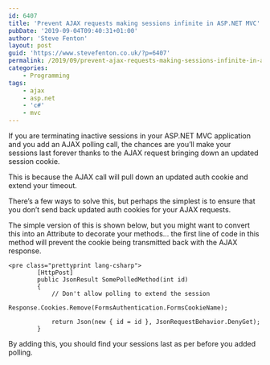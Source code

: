 ```yaml
---
id: 6407
title: 'Prevent AJAX requests making sessions infinite in ASP.NET MVC'
pubDate: '2019-09-04T09:40:31+01:00'
author: 'Steve Fenton'
layout: post
guid: 'https://www.stevefenton.co.uk/?p=6407'
permalink: /2019/09/prevent-ajax-requests-making-sessions-infinite-in-asp-net-mvc/
categories:
    - Programming
tags:
    - ajax
    - asp.net
    - 'c#'
    - mvc
---
```


If you are terminating inactive sessions in your ASP.NET MVC application and you add an AJAX polling call, the chances are you’ll make your sessions last forever thanks to the AJAX request bringing down an updated session cookie.

This is because the AJAX call will pull down an updated auth cookie and extend your timeout.

There’s a few ways to solve this, but perhaps the simplest is to ensure that you don’t send back updated auth cookies for your AJAX requests.

The simple version of this is shown below, but you might want to convert this into an Attribute to decorate your methods… the first line of code in this method will prevent the cookie being transmitted back with the AJAX response.

```
<pre class="prettyprint lang-csharp">
        [HttpPost]
        public JsonResult SomePolledMethod(int id)
        {
            // Don't allow polling to extend the session
            Response.Cookies.Remove(FormsAuthentication.FormsCookieName);

            return Json(new { id = id }, JsonRequestBehavior.DenyGet);
        }
```

By adding this, you should find your sessions last as per before you added polling.